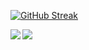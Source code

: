 [![GitHub Streak](https://github-readme-streak-stats.herokuapp.com/?user=LucasKeiti28)](https://git.io/streak-stats)
<!-- [![Anurag's GitHub stats](https://github-readme-stats.vercel.app/api?username=LucasKeiti28)](https://github.com/LucasKeiti28/github-readme-stats) -->
<a href="https://github.com/anuraghazra/github-readme-stats">
  <img align="left" src="https://github-readme-stats.vercel.app/api?username=LucasKeiti28&count_private=true&show_icons=true" />
</a>
<a href="https://github.com/anuraghazra/github-readme-stats">
  <img align="left" src="https://github-readme-stats.vercel.app/api/top-langs/?username=LucasKeiti28&count_private=true" />
</a>
